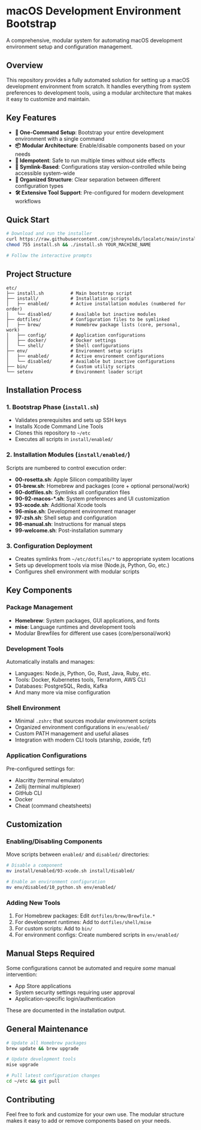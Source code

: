 # macOS Development Environment Bootstrap

A comprehensive, modular system for automating macOS development environment setup and configuration management.

## Overview

This repository provides a fully automated solution for setting up a macOS development environment from scratch. It handles everything from system preferences to development tools, using a modular architecture that makes it easy to customize and maintain.

## Key Features

- **🚀 One-Command Setup**: Bootstrap your entire development environment with a single command
- **📦 Modular Architecture**: Enable/disable components based on your needs
- **🔄 Idempotent**: Safe to run multiple times without side effects
- **🔗 Symlink-Based**: Configurations stay version-controlled while being accessible system-wide
- **🎯 Organized Structure**: Clear separation between different configuration types
- **🛠️ Extensive Tool Support**: Pre-configured for modern development workflows

## Quick Start

```bash
# Download and run the installer
curl https://raw.githubusercontent.com/jshreynolds/localetc/main/install.sh > install.sh
chmod 755 install.sh && ./install.sh YOUR_MACHINE_NAME

# Follow the interactive prompts
```

## Project Structure

```
etc/
├── install.sh          # Main bootstrap script
├── install/            # Installation scripts
│   ├── enabled/        # Active installation modules (numbered for order)
│   └── disabled/       # Available but inactive modules
├── dotfiles/           # Configuration files to be symlinked
│   ├── brew/           # Homebrew package lists (core, personal, work)
│   ├── config/         # Application configurations
│   ├── docker/         # Docker settings
│   └── shell/          # Shell configurations
├── env/                # Environment setup scripts
│   ├── enabled/        # Active environment configurations
│   └── disabled/       # Available but inactive configurations
├── bin/                # Custom utility scripts
└── setenv              # Environment loader script
```

## Installation Process

### 1. Bootstrap Phase (`install.sh`)
- Validates prerequisites and sets up SSH keys
- Installs Xcode Command Line Tools
- Clones this repository to `~/etc`
- Executes all scripts in `install/enabled/`

### 2. Installation Modules (`install/enabled/`)
Scripts are numbered to control execution order:

- **00-rosetta.sh**: Apple Silicon compatibility layer
- **01-brew.sh**: Homebrew and packages (core + optional personal/work)
- **60-dotfiles.sh**: Symlinks all configuration files
- **90-92-macos-*.sh**: System preferences and UI customization
- **93-xcode.sh**: Additional Xcode tools
- **96-mise.sh**: Development environment manager
- **97-zsh.sh**: Shell setup and configuration
- **98-manual.sh**: Instructions for manual steps
- **99-welcome.sh**: Post-installation summary

### 3. Configuration Deployment
- Creates symlinks from `~/etc/dotfiles/*` to appropriate system locations
- Sets up development tools via mise (Node.js, Python, Go, etc.)
- Configures shell environment with modular scripts

## Key Components

### Package Management
- **Homebrew**: System packages, GUI applications, and fonts
- **mise**: Language runtimes and development tools
- Modular Brewfiles for different use cases (core/personal/work)

### Development Tools
Automatically installs and manages:
- Languages: Node.js, Python, Go, Rust, Java, Ruby, etc.
- Tools: Docker, Kubernetes tools, Terraform, AWS CLI
- Databases: PostgreSQL, Redis, Kafka
- And many more via mise configuration

### Shell Environment
- Minimal `.zshrc` that sources modular environment scripts
- Organized environment configurations in `env/enabled/`
- Custom PATH management and useful aliases
- Integration with modern CLI tools (starship, zoxide, fzf)

### Application Configurations
Pre-configured settings for:
- Alacritty (terminal emulator)
- Zellij (terminal multiplexer)
- GitHub CLI
- Docker
- Cheat (command cheatsheets)

## Customization

### Enabling/Disabling Components
Move scripts between `enabled/` and `disabled/` directories:
```bash
# Disable a component
mv install/enabled/93-xcode.sh install/disabled/

# Enable an environment configuration
mv env/disabled/10_python.sh env/enabled/
```

### Adding New Tools
1. For Homebrew packages: Edit `dotfiles/brew/Brewfile.*`
2. For development runtimes: Add to `dotfiles/shell/mise`
3. For custom scripts: Add to `bin/`
4. For environment configs: Create numbered scripts in `env/enabled/`

## Manual Steps Required

Some configurations cannot be automated and require _some_ manual intervention:
- App Store applications
- System security settings requiring user approval
- Application-specific login/authentication

These are documented in the installation output.

## General Maintenance

```bash
# Update all Homebrew packages
brew update && brew upgrade

# Update development tools
mise upgrade

# Pull latest configuration changes
cd ~/etc && git pull
```

## Contributing

Feel free to fork and customize for your own use. The modular structure makes it easy to add or remove components based on your needs.

